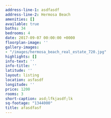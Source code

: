 ```yaml
---
address-line-1: asdfasdf
address-line-2: Hermosa Beach
amenities: []
available: true
baths: 34
bedrooms: 4
date: 2017-09-07 00:00:00 +0000
floorplan-image: ''
gallery-images:
- "/images/hermosa_beach_real_estate_720.jpg"
highlights: []
info-text: ''
info-title: ''
latitude: ''
layout: listing
location: asfasdf
longitude: ''
price: 1200
rooms: 3
short-caption: asd;lfkjasdf;lk
sq-footage: "1344000"
title: afasdfasf
---
```


